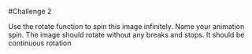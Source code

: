 #Challenge 2

Use the rotate function to spin this image infinitely. Name your animation spin. The image should rotate without any breaks and stops. It should be continuous rotation